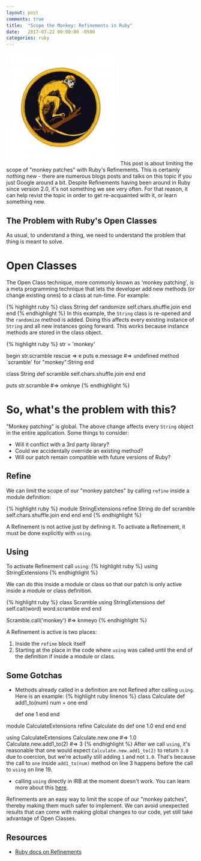 ```yaml
---
layout: post
comments: true
title:  "Scope the Monkey: Refinements in Ruby"
date:   2017-07-22 00:00:00 -0500
categories: ruby 
---
```

![monkey patch](/assets/images/monkey-patch.jpg)
This post is about limiting the scope of "monkey patches" with Ruby's Refinements.
This is certainly nothing new - there are numerous blogs posts and talks on this topic
if you just Google around a bit.  Despite Refinements having been around in Ruby since
version 2.0, it's not something we see very often.  For that reason, it can help revist
the topic in order to get re-acquainted with it, or learn something new.

## The Problem with Ruby's Open Classes
As usual, to understand a thing, we need to understand the problem that thing is 
meant to solve.

# Open Classes
The Open Class technique, more commonly known as 'monkey patching', is a meta programming technique 
that lets the developer add new methods (or change existing ones) to a class at run-time.
For example:

{% highlight ruby %}
class String
  def randomize
    self.chars.shuffle.join
  end
end
{% endhighlight %}
In this example, the `String` class is re-opened and the `randomize` method is added.
Doing this affects every existing instance of `String` and all new instances going forward.
This works because instance methods are stored in the class object.

{% highlight ruby %}
str = 'monkey'

begin
str.scramble 
rescue => e
  puts e.message
  #=> undefined method `scramble' for "monkey":String
end

class String
  def scramble
    self.chars.shuffle.join
  end
end

puts str.scramble 
#=> omknye
{% endhighlight %}

# So, what's the problem with this?
"Monkey patching" is global. The above change affects every `String` object in the
entire application. Some things to consider:
* Will it conflict with a 3rd party library?
* Could we accidentally override an existing method?
* Will our patch remain compatible with future versions of Ruby?

## Refine
We can limit the scope of our "monkey patches" by calling `refine` inside a module
definition:

{% highlight ruby %}
module StringExtensions
  refine String do
    def scramble
      self.chars.shuffle.join
    end
  end
end
{% endhighlight %}

A Refinement is not active just by defining it.  To activate a Refinement, it must be done
explicitly with `using`.
## Using
To activate Refinement call `using`:
{% highlight ruby %}
using StringExtensions
{% endhighlight %}

We can do this inside a module or class so that our patch is only active inside a module
or class definition.

{% highlight ruby %}
class Scramble
  using StringExtensions
  def self.call(word)
    word.scramble
  end
end

Scramble.call('monkey')
#=> knmeyo
{% endhighlight %}

A Refinement is active is two places:
1. Inside the `refine` block itself
2. Starting at the place in the code where `using` was called until the end of the definition if inside a module or
class.

## Some Gotchas
* Methods already called in a definition are not Refined after calling `using`.  Here is an example:
{% highlight ruby linenos %}
class Calculate
  def add1_to(num)
    num + one
  end

  def one
    1
  end
end

module CalculateExtensions
  refine Calculate do
    def one
      1.0
    end
  end
end

using CalculateExtensions
Calculate.new.one #=> 1.0
Calculate.new.add1_to(2) #=> 3
{% endhighlight %}
After we call `using`, it's reasonable that one would expect `Calculate.new.add1_to(2)` to return `3.0` 
due to coercion, but we're actually still adding `1` and not `1.0`.  That's because the call to `one` inside 
`add1_to(num)` method on line 3 happens before the call to `using` on line 19.

* calling `using` directly in IRB at the moment doesn't work.  You can learn more about 
this [here](https://bugs.ruby-lang.org/issues/9580).

Refinements are an easy way to limit the scope of our "monkey patches", thereby making them much
safer to implement. We can avoid unexpected results that can come with making global changes to our code, 
yet still take advantage of Open Classes.
## Resources 
* [Ruby docs on Refinements](https://ruby-doc.org/core-2.4.1/doc/syntax/refinements_rdoc.html)
